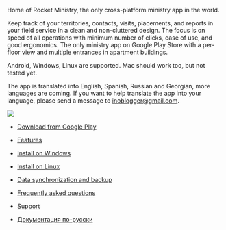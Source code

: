 Home of Rocket Ministry, the only cross-platform ministry app in the world.

Keep track of your territories, contacts, visits, placements, and reports in your field service in a clean and non-cluttered design. The focus is on speed of all operations with minimum number of clicks, ease of use, and good ergonomics. The only ministry app on Google Play Store with a per-floor view and multiple entrances in apartment buildings.

Android, Windows, Linux are supported. Mac should work too, but not tested yet.

The app is translated into English, Spanish, Russian and Georgian, more languages are coming. If you want to help translate the app into your language, please send a message to [inoblogger@gmail.com](mailto:inoblogger@gmail.com).

![](https://play-lh.googleusercontent.com/4k6DP-pK2LhTh_7bdxMie3TMZZC39bU-KWX1T8pP-2ql6YYBut-0KBaUlR-iTndiHJ8)

* [Download from Google Play](https://play.google.com/store/apps/details?id=org.rocketministry)

* [Features](https://github.com/antorix/Rocket-Ministry/wiki#features)

* [Install on Windows](https://github.com/antorix/Rocket-Ministry/wiki#windows)
 
* [Install on Linux](https://github.com/antorix/Rocket-Ministry/wiki#linux)

* [Data synchronization and backup](https://github.com/antorix/Rocket-Ministry/wiki#data-synchronization-and-backup)
 
* [Frequently asked questions](https://github.com/antorix/Rocket-Ministry/wiki#faq)

* [Support](https://github.com/antorix/Rocket-Ministry/wiki#support)

* [Документация по-русски](https://github.com/antorix/Rocket-Ministry/wiki/ru)
